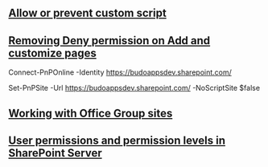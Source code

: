 ## [Allow or prevent custom script](https://docs.microsoft.com/en-us/sharepoint/allow-or-prevent-custom-script)

## [Removing Deny permission on Add and customize pages](https://www.infowisesolutions.com/documentation/?ID=253)

 Connect-PnPOnline -Identity https://budoappsdev.sharepoint.com/ 

 Set-PnPSite -Url https://budoappsdev.sharepoint.com/ -NoScriptSite $false

## [Working with Office Group sites](https://www.infowisesolutions.com/blog/working-with-office-group-sites)

## [User permissions and permission levels in SharePoint Server](https://docs.microsoft.com/en-us/sharepoint/sites/user-permissions-and-permission-levels)
